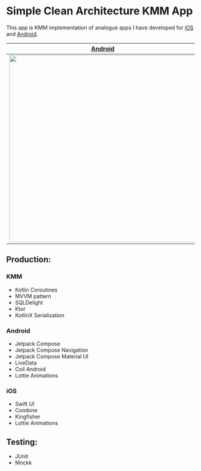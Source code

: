 # Simple Clean Architecture KMM App
This app is KMM implementation of analogue apps I have developed for [iOS](https://github.com/mecoFarid/Trending-iOS) and [Android](https://github.com/mecoFarid/Trending-Android).



| [Android](https://github.com/mecoFarid/Trending-Android) | [iOS](https://github.com/mecoFarid/Trending-iOS) |
| --- | --- |
| <img src="https://user-images.githubusercontent.com/17815721/218160826-821941d5-232b-41ea-bab3-89e7642d068b.gif" height="500" > | <img src="https://user-images.githubusercontent.com/17815721/218160940-d6a53072-f376-4640-b2e8-13c2003afa5d.gif" height="500"> |


## Production:

### KMM
- Kotlin Coroutines
- MVVM pattern
- SQLDelight
- Ktor
- KotlinX Serialization


### Android
- Jetpack Compose
- Jetpack Compose Navigation
- Jetpack Compose Material UI
- LiveData
- Coil Android
- Lottie Animations

### iOS
- Swift UI
- Combine
- Kingfisher
- Lottie Animations

## Testing:
- JUnit
- Mockk


